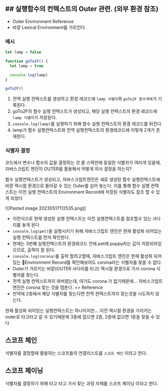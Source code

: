 ## ## 실행함수의 컨텍스트의 Outer 관련. (외부 환경 참조)

- Outer Environment Reference
- 바깥 Lexical Environment를 가르킨다

### 예시

```javascript
let lamp = false

function goTo2F() {
  let lamp = true

  console.log(lamp)
}

goTo2F()
```

1. 전역 실행 컨텍스트를 생성하고 환경 레코드에 `lamp 식별자`와 `goTo2F 함수객체`가 기록된다.
2. goTo2F의 함수 실행 컨텍스트가 생성되고, 해당 실행 컨텍스트의 환경 레코드에 `lamp 식별자`가 저장된다.
3. `console.log(lamp)`를 실행하기 위해 함수 실행 컨텍스트의 환경 레코드를 뒤진다.
4. lamp가 함수 실행컨텍스트와 전역 실행컨텍스트의 환경레코드에 이렇게 2개가 존재한다.

### 식별자 결정

코드에서 변수나 함수의 값을 결정하는 것
콜 스택안에 동일한 식별자가 여러개 있을때, 자바스크립트 엔진이 OUTER를 활용해서 어떻게 의사 결정을 하는지?

함수 실행컨텍스트가 생성되고, 자바스크립트엔진은 새로 생성된 함수 실행컨텍스트에 바깥 렉시컬 환경으로 돌아갈 수 있는 Outer를 심어 놓는다.
이를 통해 함수 실행 컨텍스트는 이전 실행 컨텍스트의 Environment Record에 저장된 식별자도 참조 할 수 있게 되었다

![[Pasted image 20230517112535.png]]

- 이런식으로 현재 생성된 실행 컨텍스트는 이전 실행컨텍스트를 참조할수 있는 사다리를 놓게 된다
- `console.log(pet)`을 실행시키기 위해 자바스크립트 엔진은 현재 활성화 되어있는 실행 컨텍스트를 먼저 확인한다.
- 현재는 3번쨰 실행컨텍스트의 환경레코드 안에 pet에 puppy라는 값이 저장되어있으므로, 출력이 잘 된다.
- `console.log(corona)`를 출력 할려고할때, 자바스크립트 엔진은 현재 활성화 되어있는 Environment Record를 확인해보아도 corona라는 식별자를 찾을 수 없다.
- Outer가 가르키는 바깥(OUTER 사다리를 타고) 렉시컬 환경으로 가서 corona 식별자를 찾는다.
- 전역 실행 컨텍스트까지 와버렸는데, 여기도 corona 가 없기때문에... 자바스크립트 엔진은 corona 찾는 것을 멈춘다. => Reference
- 만약에 2층에서 해당 식별자를 찾는다면 전역 컨텍스트까지 찾는것을 시도하지 않는다.

현재 활성화 되어있는 실행컨텍스트는 하나이지만... 이전 렉시컬 환경을 가리키는 outer로 타고타고 갈 수 있기때문에 3층에 없으면 2층, 2층에 없으면 1층을 찾을 수 있다

## 스코프 체인

식별자를 결정할때 활용하는 스코프들의 연결리스트를 `스코프 체인` 이라고 한다.

## 스코프 체이닝

식별자를 결정하기 위해 타고 타고 가서 찾는 과정 자체를 스코프 체이닝 이라고 한다.
